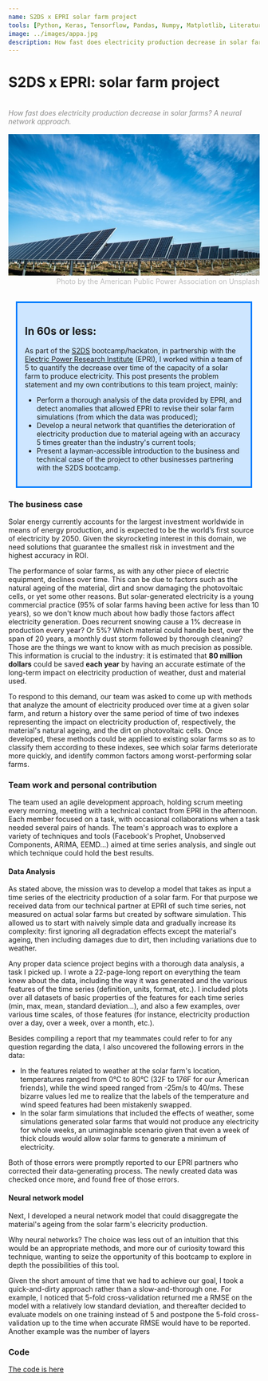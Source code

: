 ```yaml
---
name: S2DS x EPRI solar farm project
tools: [Python, Keras, Tensorflow, Pandas, Numpy, Matplotlib, Literature Research]
image: ../images/appa.jpg
description: How fast does electricity production decrease in solar farms? A neural network approach.
---
```


<h1><b>S2DS x EPRI: solar farm project</b></h1>
<br>
<div style="color: #888888; font-style: oblique">How fast does electricity production decrease in solar farms? A neural network approach.</div>
<br>
<img src="../images/appa.jpg">
<div style="color: #BABABA; text-align:right">Photo by the American Public Power Association on Unsplash</div>
<br>
<div style="background-color: #CEE6FF; border-width: 3px; border-color: #007BFF; border-style:solid; margin: 15px; padding: 15px">
<h2> In 60s or less:</h2>
  <div>As part of the <a href="http://www.s2ds.org/">S2DS</a> bootcamp/hackaton, in partnership with the <a href="https://www.epri.com/">Electric Power Research Institute</a> (EPRI), I worked within a team of 5 to quantify the decrease over time of the capacity of a solar farm to produce electricity. This post presents the problem statement and my own contributions to this team project, mainly:</div>
<ul>
    <li>Perform a thorough analysis of the data provided by EPRI, and detect anomalies that allowed EPRI to revise their solar farm simulations (from which the data was produced);</li>
    <li>Develop a neural network that quantifies the deterioration of electricity production due to material ageing with an accuracy 5 times greater than the industry's current tools;</li>
    <li>Present a layman-accessible introduction to the business and technical case of the project to other businesses partnering with the S2DS bootcamp.</li>
  </ul>
</div>

### The business case
Solar energy currently accounts for the largest investment worldwide in means of energy production, and is expected to be the world’s first source of electricity by 2050. Given the skyrocketing interest in this domain, we need solutions that guarantee the smallest risk in investment and the highest accuracy in ROI.

The performance of solar farms, as with any other piece of electric equipment, declines over time. This can be due to factors such as the natural ageing of the material, dirt and snow damaging the photovoltaic cells, or yet some other reasons. But solar-generated electricity is a young commercial practice (95% of solar farms having been active for less than 10 years), so we don't know much about how badly those factors affect electricity generation. Does recurrent snowing cause a 1% decrease in production every year? Or 5%? Which material could handle best, over the span of 20 years, a monthly dust storm followed by thorough cleaning? Those are the things we want to know with as much precision as possible. This information is crucial to the industry: it is estimated that **80 million dollars** could be saved **each year** by having an accurate estimate of the long-term impact on electricity production of weather, dust and material used.

To respond to this demand, our team was asked to come up with methods that analyze the amount of electricity produced over time at a given solar farm, and return a history over the same period of time of two indexes representing the impact on electricity production of, respectively, the material's natural ageing, and the dirt on photovoltaic cells. Once developed, these methods could be applied to existing solar farms so as to classify them according to these indexes, see which solar farms deteriorate more quickly, and identify common factors among worst-performing solar farms.

### Team work and personal contribution

The team used an agile development approach, holding scrum meeting every morning, meeting with a technical contact from EPRI in the afternoon. Each member focused on a task, with occasional collaborations when a task needed several pairs of hands. The team's approach was to explore a variety of techniques and tools (Facebook's Prophet, Unobserved Components, ARIMA, EEMD...) aimed at time series analysis, and single out which technique could hold the best results.

#### Data Analysis

As stated above, the mission was to develop a model that takes as input a time series of the electricity production of a solar farm. For that purpose we received data from our technical partner at EPRI of such time series, not measured on actual solar farms but created by software simulation. This allowed us to start with naively simple data and gradually increase its complexity: first ignoring all degradation effects except the material's ageing, then including damages due to dirt, then including variations due to weather.

Any proper data science project begins with a thorough data analysis, a task I picked up. I wrote a 22-page-long report on everything the team knew about the data, including the way it was generated and the various features of the time series (definition, units, format, etc.). I included plots over all datasets of basic properties of the features for each time series (min, max, mean, standard deviation...), and also a few examples, over various time scales, of those features (for instance, electricity production over a day, over a week, over a month, etc.).

Besides compiling a report that my teammates could refer to for any question regarding the data, I also uncovered the following errors in the data:
- In the features related to weather at the solar farm's location, temperatures ranged from 0°C to 80°C (32F to 176F for our American friends), while the wind speed ranged from -25m/s to 40/ms. These bizarre values led me to realize that the labels of the temperature and wind speed features had been mistakenly swapped.
- In the solar farm simulations that included the effects of weather, some simulations generated solar farms that would not produce any electricity for whole weeks, an unimaginable scenario given that even a week of thick clouds would allow solar farms to generate a minimum of electricity.

Both of those errors were promptly reported to our EPRI partners who corrected their data-generating process. The newly created data was checked once more, and found free of those errors.


#### Neural network model

Next, I developed a neural network model that could disaggregate the material's ageing from the solar farm's elecricity production.

Why neural networks? The choice was less out of an intuition that this would be an appropriate methods, and more our of curiosity toward this technique, wanting to seize the opportunity of this bootcamp to explore in depth the possibilities of this tool.

Given the short amount of time that we had to achieve our goal, I took a quick-and-dirty approach rather than a slow-and-thorough one. For example, I noticed that 5-fold cross-validation returned me a RMSE on the model with a relatively low standard deviation, and thereafter decided to evaluate models on one training instead of 5 and postpone the 5-fold cross-validation up to the time when accurate RMSE would have to be reported. Another example was the number of layers

### Code
[The code is here](https://github.com/Rufski/Aug20_Epri)



